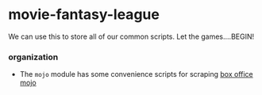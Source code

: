 # movie-fantasy-league

We can use this to store all of our common scripts. Let the games....BEGIN!

### organization

- The `mojo` module has some convenience scripts for scraping [box office mojo](http://www.boxofficemojo.com/)
